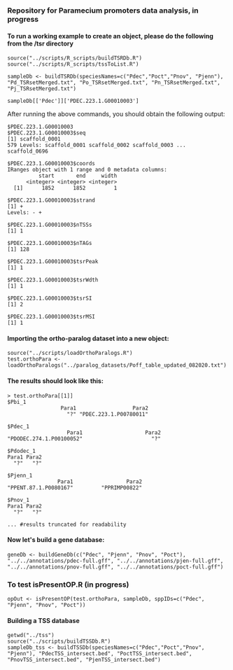 ### Repository for Paramecium promoters data analysis, in progress

#### To run a working example to create an object, please do the following from the /tsr directory

```
source("../scripts/R_scripts/buildTSRDb.R")
source("../scripts/R_scripts/tssToList.R")

sampleDb <- buildTSRDb(speciesNames=c("Pdec","Poct","Pnov", "Pjenn"), "Pd_TSRsetMerged.txt", "Po_TSRsetMerged.txt", "Pn_TSRsetMerged.txt", "Pj_TSRsetMerged.txt")

sampleDb[['Pdec']]['PDEC.223.1.G00010003']
```

After running the above commands, you should obtain the following output:

```
$PDEC.223.1.G00010003
$PDEC.223.1.G00010003$seq
[1] scaffold_0001
579 Levels: scaffold_0001 scaffold_0002 scaffold_0003 ... scaffold_0696

$PDEC.223.1.G00010003$coords
IRanges object with 1 range and 0 metadata columns:
          start       end     width
      <integer> <integer> <integer>
  [1]      1852      1852         1

$PDEC.223.1.G00010003$strand
[1] +
Levels: - +

$PDEC.223.1.G00010003$nTSSs
[1] 1

$PDEC.223.1.G00010003$nTAGs
[1] 128

$PDEC.223.1.G00010003$tsrPeak
[1] 1

$PDEC.223.1.G00010003$tsrWdth
[1] 1

$PDEC.223.1.G00010003$tsrSI
[1] 2

$PDEC.223.1.G00010003$tsrMSI
[1] 1
```

#### Importing the ortho-paralog dataset into a new object:

```
source("../scripts/loadOrthoParalogs.R")
test.orthoPara <- loadOrthoParalogs("../paralog_datasets/Poff_table_updated_082020.txt")
```

#### The results should look like this:
```
> test.orthoPara[[1]]
$Pbi_1
                 Para1                  Para2 
                   "?" "PDEC.223.1.P00780011" 

$Pdec_1
                   Para1                    Para2 
"PDODEC.274.1.P00100052"                      "?" 

$Pdodec_1
Para1 Para2 
  "?"   "?" 

$Pjenn_1
                Para1                 Para2 
"PPENT.87.1.P0080167"         "PPRIMP00822" 

$Pnov_1
Para1 Para2 
  "?"   "?" 

... #results truncated for readability
```

#### Now let's build a gene database:

```
geneDb <- buildGeneDb(c("Pdec", "Pjenn", "Pnov", "Poct"), "../../annotations/pdec-full.gff", "../../annotations/pjen-full.gff", "../../annotations/pnov-full.gff", "../../annotations/poct-full.gff")
```

### To test isPresentOP.R (in progress)
```
opOut <- isPresentOP(test.orthoPara, sampleDb, sppIDs=c("Pdec", "Pjenn", "Pnov", "Poct"))
```

#### Building a TSS database
```
getwd("../tss")
source("../scripts/buildTSSDb.R")
sampleDb_tss <- buildTSSDb(speciesNames=c("Pdec","Poct","Pnov", "Pjenn"), "PdecTSS_intersect.bed", "PoctTSS_intersect.bed", "PnovTSS_intersect.bed", "PjenTSS_intersect.bed")
```